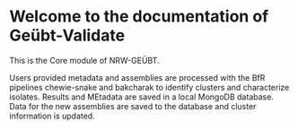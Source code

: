 # Welcome to the documentation of Geübt-Validate

This is the Core module of NRW-GEÜBT.

Users provided metadata and assemblies are processed with the BfR pipelines
chewie-snake and bakcharak to identify clusters and characterize isolates.
Results and MEtadata are saved in a local MongoDB database.
Data for the new assemblies are saved to the database and cluster information is updated.
